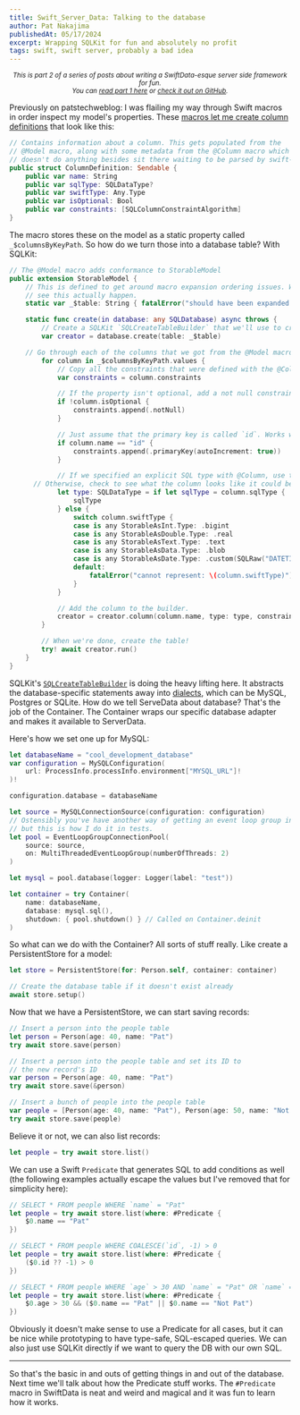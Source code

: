 ```yaml
---
title: Swift_Server_Data: Talking to the database
author: Pat Nakajima
publishedAt: 05/17/2024
excerpt: Wrapping SQLKit for fun and absolutely no profit
tags: swift, swift server, probably a bad idea
---
```


<small style="text-align: center; display: block;"><em>This is part 2 of a series of posts about writing a SwiftData-esque server side framework for fun.<br/>You can <a href="https://patstechweblog.com/posts/3-swift-server-data">read part 1 here</a> or <a href="https://github.com/nakajima/ServerData.swift">check it out on GitHub</a>.</em></small>

Previously on patstechweblog: I was flailing my way through Swift macros in order inspect my model's properties. These [macros let me create column definitions](https://github.com/nakajima/ServerData.swift/blob/main/Sources/ServerDataMacros/ModelMacro.swift) that look like this:

```swift
// Contains information about a column. This gets populated from the
// @Model macro, along with some metadata from the @Column macro which
// doesn't do anything besides sit there waiting to be parsed by swift-syntax.
public struct ColumnDefinition: Sendable {
	public var name: String
	public var sqlType: SQLDataType?
	public var swiftType: Any.Type
	public var isOptional: Bool
	public var constraints: [SQLColumnConstraintAlgorithm]
}
```

The macro stores these on the model as a static property called `_$columnsByKeyPath`. So how do we turn those into a database table? With SQLKit:

```swift
// The @Model macro adds conformance to StorableModel
public extension StorableModel {
	// This is defined to get around macro expansion ordering issues. We should never
	// see this actually happen.
	static var _$table: String { fatalError("should have been expanded by the macro") }

	static func create(in database: any SQLDatabase) async throws {
		// Create a SQLKit `SQLCreateTableBuilder` that we'll use to create the table.
		var creator = database.create(table: _$table)

  	// Go through each of the columns that we got from the @Model macro
		for column in _$columnsByKeyPath.values {
			// Copy all the constraints that were defined with the @Column macro
			var constraints = column.constraints

			// If the property isn't optional, add a not null constraint into the DB as well
			if !column.isOptional {
				constraints.append(.notNull)
			}

			// Just assume that the primary key is called `id`. Works well enough in Rails.
			if column.name == "id" {
				constraints.append(.primaryKey(autoIncrement: true))
			}

			// If we specified an explicit SQL type with @Column, use that for the DB.
      // Otherwise, check to see what the column looks like it could be stored as.
			let type: SQLDataType = if let sqlType = column.sqlType {
				sqlType
			} else {
				switch column.swiftType {
				case is any StorableAsInt.Type: .bigint
				case is any StorableAsDouble.Type: .real
				case is any StorableAsText.Type: .text
				case is any StorableAsData.Type: .blob
				case is any StorableAsDate.Type: .custom(SQLRaw("DATETIME"))
				default:
					fatalError("cannot represent: \(column.swiftType)")
				}
			}

			// Add the column to the builder.
			creator = creator.column(column.name, type: type, constraints)
		}

		// When we're done, create the table!
		try! await creator.run()
	}
}
```

SQLKit's [`SQLCreateTableBuilder`](https://github.com/vapor/sql-kit/blob/main/Sources/SQLKit/Builders/Implementations/SQLCreateTableBuilder.swift) is doing the heavy lifting here. It abstracts the database-specific statements away into [dialects](https://github.com/vapor/sql-kit/blob/main/Sources/SQLKit/Database/SQLDialect.swift), which can be MySQL, Postgres or SQLite. How do we tell ServeData about database? That's the job of the Container. The Container wraps our specific database adapter and makes it available to ServerData. 

Here's how we set one up for MySQL:


```swift
let databaseName = "cool_development_database"
var configuration = MySQLConfiguration(
	url: ProcessInfo.processInfo.environment["MYSQL_URL"]!
)!

configuration.database = databaseName

let source = MySQLConnectionSource(configuration: configuration)
// Ostensibly you've have another way of getting an event loop group in an actual app,
// but this is how I do it in tests.
let pool = EventLoopGroupConnectionPool(
	source: source,
	on: MultiThreadedEventLoopGroup(numberOfThreads: 2)
)

let mysql = pool.database(logger: Logger(label: "test"))

let container = try Container(
	name: databaseName,
	database: mysql.sql(),
	shutdown: { pool.shutdown() } // Called on Container.deinit
)
```

So what can we do with the Container? All sorts of stuff really. Like create a PersistentStore for a model:

```swift
let store = PersistentStore(for: Person.self, container: container)

// Create the database table if it doesn't exist already
await store.setup()
```

Now that we have a PersistentStore, we can start saving records:

```swift
// Insert a person into the people table
let person = Person(age: 40, name: "Pat")
try await store.save(person)

// Insert a person into the people table and set its ID to
// the new record's ID
var person = Person(age: 40, name: "Pat")
try await store.save(&person)

// Insert a bunch of people into the people table
var people = [Person(age: 40, name: "Pat"),	Person(age: 50, name: "Not Pat")]
try await store.save(people)
```

Believe it or not, we can also list records:

```swift
let people = try await store.list()
```

We can use a Swift `Predicate` that generates SQL to add conditions as well (the following examples actually escape the values but I've removed that for simplicity here):

```swift
// SELECT * FROM people WHERE `name` = "Pat"
let people = try await store.list(where: #Predicate {
	$0.name == "Pat"
})

// SELECT * FROM people WHERE COALESCE(`id`, -1) > 0
let people = try await store.list(where: #Predicate {
	($0.id ?? -1) > 0
})

// SELECT * FROM people WHERE `age` > 30 AND `name` = "Pat" OR `name` = "Pat"
let people = try await store.list(where: #Predicate {
	$0.age > 30 && ($0.name == "Pat" || $0.name == "Not Pat")
})
```

Obviously it doesn't make sense to use a Predicate for all cases, but it can be nice while prototyping to have type-safe, SQL-escaped queries. We can also just use SQLKit directly if we want to query the DB with our own SQL.

---

So that's the basic in and outs of getting things in and out of the database. Next time we'll talk about how the Predicate stuff works. The `#Predicate` macro in SwiftData is neat and weird and magical and it was fun to learn how it works.
